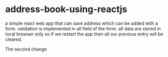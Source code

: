 # address-book-using-reactjs
a simple react web app that can save address which can be added with a form. validation is implemented in all field of the form. all data are stored in local browser only so if we restart the app then all our previous entry will be cleared.

The second change
